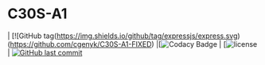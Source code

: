 # C30S-A1
| [![GitHub tag(https://img.shields.io/github/tag/expressjs/express.svg) (https://github.com/cgenyk/C30S-A1-FIXED)
|[![Codacy Badge](https://api.codacy.com/project/badge/Grade/2b27365a3738479d9a75326ab87abec0) | [![license](https://img.shields.io/github/license/mashape/apistatus.svg)| [![GitHub last commit](https://img.shields.io/github/last-commit/google/skia.svg)](https://github.com/cgenyk/C30S-A1-FIXED)
